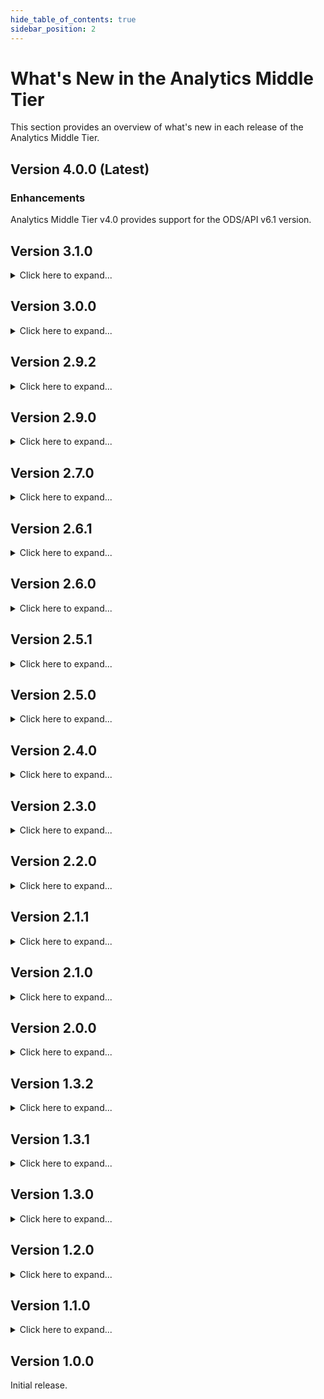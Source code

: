 ```yaml
---
hide_table_of_contents: true
sidebar_position: 2
---
```



# What's New in the Analytics Middle Tier

This section provides an overview of what's new in each release of the Analytics
Middle Tier.

## Version 4.0.0 (Latest)

### Enhancements

Analytics Middle Tier v4.0 provides support for the ODS/API v6.1 version.

## Version 3.1.0

<details>
<summary>Click here to expand...</summary>

### Enhancements

The AMT 3.1 release provides some minor clean up on column data types by casting
columns to be more appropriate and consistent data types.  The data types are
now more consistent across the SQL Server, postgres, and API driven AMT
solutions.  These changes were validated against the existing starter kit Power
BI reports to make sure no significant errors or changes occur.

</details>

## Version 3.0.0

<details>
<summary>Click here to expand...</summary>

### Enhancements

The AMT 3.0 release will support new database versions (SQL Server 2019 and
Postgres 13), provide Multi-Year support, and Multi-version support. AMT has
been updated to support .NET 6. The 3.0 release also includes additional data
elements for the EPP starter kit. Finally, the 3.0 release includes some bug
fixes identified by comparing API results with the AMT results.

</details>

## Version 2.9.2

<details>
<summary>Click here to expand...</summary>

### Enhancements

Version 2.9.2 includes updates to the EPP starter kit collection.  The updates
improve the EPP starter kit security.  Other updates include a move to .NET 6,
fixed an optional address bug on SchoolDim, and added some workflow improvements
to building and release of AMT.  Note that version 2.9.1 release was a minor
update to better support the AMT docker install and wasn't provided publicly.

</details>

## Version 2.9.0

<details>
<summary>Click here to expand...</summary>

### Enhancements

Version 2.9.0 includes the EPP starter kit collection.  The changes move the EPP
starter kit queries to the AMT core model from the community contribution
repository.  Note that version 2.8.0 was an internal release and wasn't provided
publicly.  The 2.8.0 release was focused on changes to the build and deployment
steps related to Analytics Middle Tier.

</details>

## Version 2.7.0

<details>
<summary>Click here to expand...</summary>

### Enhancements

Version 2.7.0 has modifications to include:

* Support for ODS/API version 5.3
* Expanded and Updated unit tests
* We also updated our build processes during this release

</details>

## Version 2.6.1

<details>
<summary>Click here to expand...</summary>

### Enhancements

Version 2.6.1 has modifications to include:

* Expanded postgres testing
* corrected the formatting on the GradingPeriodKey
* Removed constraints on the assignment submission types
* Changed priority of the asmt\_AssessmentFact
* Fixed the SessionKey in the SectionDim
* Updated the AcademicTimePeriodDim's SessionKey

</details>

## Version 2.6.0

<details>
<summary>Click here to expand...</summary>

### Enhancements

Version 2.6.0 has support for the Engage Online Learners starter kit.  These
changes include moving the digital equity columns, updating StudentSectionDim to
include StudentSchoolKey, and the Engage Online Learners collection.

</details>

## Version 2.5.1

<details>
<summary>Click here to expand...</summary>

### Enhancements

Version 2.5.1 has a few minor updates.

* The Student Equity Collection supports the grading cohort view in addition
    to the previous cohort domain.
* Row level security supports a section permission
* The assessment collection has some bug fixes to improve assessment results

</details>

## Version 2.5.0

<details>
<summary>Click here to expand...</summary>

### Enhancements

Version 2.5.0 comes with a few changes to the Analytics Middle Tier:

1. AMT has a new Student Equity based collection which includes student
    discipline, feeder schools, student food service programs, and student
    history.
2. Made the following updates to core collections:
    1. Added birthdate to StudentSchoolDim
    2. Added postal code to ContactPersonDim
3. Minor performance improvements to the chronic absenteeism views

</details>

## Version 2.4.0

<details>
<summary>Click here to expand...</summary>

### Enhancements

Version 2.4.0 includes some additions to the Core library that better supports
section information, staff information, and program information.  These new
views also help to fill in information needed for the new starter kit projects.
This version also includes a fix to the assessment collection that no longer
filters out assessments when some data is absent.

</details>

## Version 2.3.0

<details>
<summary>Click here to expand...</summary>

### Enhancements

Version 2.3.0 comes with a few changes to the Analytics Middle Tier:

1. AMT has a new Assessment based collection. Which includes all the scores,
    performance levels, and learning standards across each assessment and any of
    its loaded assessment objectives.
2. Fixed a teacher union issue with the row-level security's
    UserStudentDataAuthorization view.

</details>

## Version 2.2.0

<details>
<summary>Click here to expand...</summary>

### Enhancements

Version 2.2.0 comes with a few changes to the Analytics Middle Tier:

1. AMT now has official support for postgres deployments. All tests have been
    run against the postgres implementation using sample data and match the
    output of the SQL Server counterpart
2. The chronic absenteeism view has been modified to clarify what data resides
    in the view. Instead of a naming convention that uses "isAbsent..." or
    "isPresent..." the modified naming convention uses "reportedAsAbsent" and
    "reportedAsPresent". This is to clarify that the data contained within those
    columns are dependent on how the data was reported. Districts reporting
    positive attendance will typically use the "reportedAsPresent" columns while
    districts reporting negative attendance will typically use the
    "reportedAsAbsent" columns.
3. AMT now has a companion repository for community contributed collections.
    This companion repository can be found
    at [https://github.com/Ed-Fi-Exchange-OSS/Analytics-Middle-Tier-Contrib](https://github.com/Ed-Fi-Exchange-OSS/Analytics-Middle-Tier-Contrib).
    Documentation on usage and deployment can be found at [Community
    Contribution
    Repository](./contributor-guide/community-contribution-repository.md)

</details>

## Version 2.1.1

<details>
<summary>Click here to expand...</summary>

### Enhancements

The version 2.1.1 release of Analytics Middle contains a hotfix to add
SectionKey to the ClassPeriodDim View.  This was added to remove ambiguity and
better support referencing ClassPeriodDim with the ODS.

</details>

## Version 2.1.0

<details>
<summary>Click here to expand...</summary>

### Enhancements

The version 2.1.0 release of Analytics Middle has the following additions to the
solution

* Added the chronic absenteeism use case collection.
* Validated support for Ed-Fi ODS/API Suite 3 version 5.0.0
* Included the class period name to the section Dim

</details>

## Version 2.0.0

<details>
<summary>Click here to expand...</summary>

### Enhancements

The version 2.0.0 release of Analytics Middle resolves several key architectural
problems from the original releases, and introduces improvements that make the
tool easier to maintain and easier for the community to make contributions. This
release includes breaking changes from previous releases.

Highlights include:

* Supports Ed-Fi Data Standard
    v[2.2](https://edfi.atlassian.net/wiki/spaces/EFDS22),
    v[3.1](https://edfi.atlassian.net/wiki/spaces/EFDS31), and
    v[3.2](https://edfi.atlassian.net/wiki/spaces/EFDS32/overview) (both 3.2a or
    3.2b).
  * Thus it supports Ed-Fi ODS/API versions 2.5.1, 2.6, 3.1.1, 3.2.0, 3.3.0,
        and 3.4.0.
* The names of "dimension views" have been trimmed to use the suffix "Dim"
    instead of "Dimension".
* All references to Student, Parent, and Staff tables in the Ed-Fi ODS
    database now utilize the "UniqueId" unique columns instead of the "USI"
    unique columns.
* A `SchoolYear` column has been added to several views, thus facilitating
    import of Analytics Middle Tier data from multiple year-specific databases
    into a single data mart.
* The old `StudentDimension` is now two
    views: `StudentSchoolDim` and `StudentLocalEducationAgencyDim` . These two
    views encapsulate the relationship of a student to an organization entity,
    including demographic information.
* Fully supports mapping descriptors (and, in Data Standard v2.2, Types) to
    constant values used by the views — thus removing the previous hard-coding
    of the views to the out-of-the box Ed-Fi Descriptors (and types).
* There is a clearly defined set of core views that are always installed, and
    a mechanism for the optional install of use-case specific views. The
    original Early Warning System and Row-Level Security views have now become
    optional use-case collections.
* Program-related views were removed, but may be replaced in the future based
    on community needs.

For more information on these design changes, please see [Version 2.0
Requirements and
Design](https://edfi.atlassian.net/wiki/spaces/EFTD/pages/24806003/Version+2.0+Requirements+and+Design).

### Bug Fixes

Some of the enhancements were in response to community-identified issues, which
were never logged as bugs per se. 

### Installation

Brief instructions follow. For more detailed instructions, please see the [AMT
Deployment Guide](./deployment-guide/readme.mdx).

1. Download the compiled application [from
    GitHub](https://github.com/Ed-Fi-Alliance/Ed-Fi-Analytics-Middle-Tier/releases/tag/2.0.0-rc1),
    either:
    1. EdFi.AnalyticsMiddleTier-win10.x64.zip is fully compiled for execution
        in Windows 10 or Windows Server 2016/2019, with or without the .NET Core
        3.1 runtime, or
    2. EdFi.AnalyticsMiddleTier.zip contains the compiled code without platform
        optimizations. Requires the [.NET Core 3.1
        runtime](https://dotnet.microsoft.com/download), which can be executed
        in any .NET Core support environment.
2. Unzip the downloaded files, open PowerShell, and navigate to the folder
    containing the application files.
3. Run the application with no arguments, carefully studying the help message
    for detailed instructions on the command line operation of this tool.
    1. For EdFi.AnalyticsMiddleTier-win10.x64.zip:

        ```powershell
        cd EdFi.AnalyticsMiddleTier-win10.x64
        .\EdFi.AnalyticsMiddleTier.Console.exe
        ```

    2. For EdFi.AnalyticsMiddleTier.zip:

        ```powershell
        cd EdFi.AnalyticsMiddleTier.Console
        dotnet EdFi.AnalyticsMiddleTier.Console.dll
        ```

</details>

## Version 1.3.2

<details>
<summary>Click here to expand...</summary>

### Bug Fixes

* StaffClassificationDescriptorScope in Wrong Schema
* ContactPerson Bad Join with ParentAddress in Data Standard 3.1
* Prevent GradingPeriodDimension From Showing Future Grading Periods (v1.3.2)
* Prevent Student Dimension Duplicates Due to StudentSchoolFoodServiceProgramAssociation (v1.3.2)
</details>

## Version 1.3.1

<details>
<summary>Click here to expand...</summary>

### Bug Fixes

* ContactPersonDimension has incorrect joins - production hotfix

</details>

## Version 1.3.0

<details>
<summary>Click here to expand...</summary>

### New Functionality

Now with support for Data Standard 3.1! (both ODS/API 3.1 and 3.2). The default
installation parameters still correspond to Data Standard 2.x. To install with
Data Standard 3.1, add flag `--dataStandard Ds31` to the command. For example:

```powershell
.\EdFi.AnalyticsMiddleTier.Console.exe --dataStandard Ds31 `
  --connectionString "Server=.;Database=EdFi_Glendale;Trusted_connection=true"
```

Or alternately, use the short-hand:

```powershell
.\EdFi.AnalyticsMiddleTier.Console.exe -d Ds31 `
  -c "Server=.;Database=EdFi_Glendale;Trusted_connection=true"
```

### Bug Fixes

Student enrollment now accepts students with future exit date as being enrolled,
whereas before the views were erroneously excluding all students with an
ExitDate regardless of when that date occurs.


</details>

## Version 1.2.0

<details>
<summary>Click here to expand...</summary>

### New Functionality

* Added `LetterGradeEarned`  column to `StudentSectionGradeFact`

### Bug Fixes

* Resolve a naming conflict, internal to the views, that impacts ability to
    add the views directly to PowerBi (bypassing Tabular Data Model).
* Allow re-install after uninstall

</details>

## Version 1.1.0

<details>
<summary>Click here to expand...</summary>

The installation process has changed slightly, to make it easier to introduce
new optional domains. Now, to install the optional indexes, use argument `-o
Indexes` instead of the old `-i`.

This release includes the EWS views created for the QuickSight starter kit.

`StudentDataAuthorizationDimension` has a breaking change in it, reporting
on `SectionId` instead of `SectionKey`. There was previously an inconsistency
with `UserStudentDataAuthorization`, which used the `Section.Id` instead of
concatenating the natural key into a `SectionKey`. Since solutions that use this
dimension are providing student-level authorization, not section-level, it was
appropriate to (a) change for consistency and (b) not confuse people further by
keeping the name `SectionKey`. Per normal SemVer rules this should have bumped
the version number to 2.0.0, but we're breaking that rule since we're still very
early in the rollout of this application.

In `StudentSectionGradeFact`, letter grades are now translated to numeric
grades, with the help of a new table `analytics_config.LetterGradeTranslation`.
Default values are provided. When a student has a numeric grade, the fact view
will use the numeric value. If the numeric value is null, then the view attempts
to use a translated letter instead.

</details>

## Version 1.0.0

Initial release.
